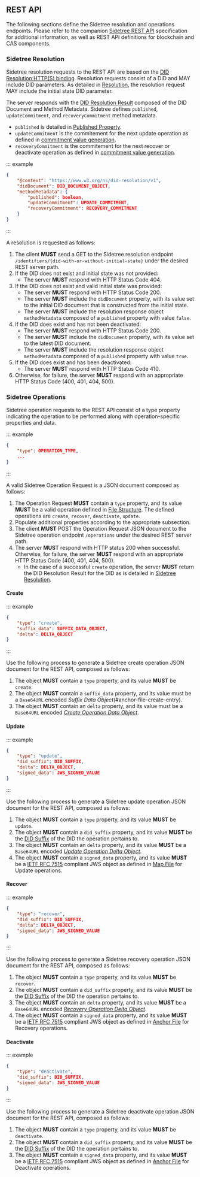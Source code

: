 ## REST API

The following sections define the Sidetree resolution and operations endpoints. Please refer to the companion [Sidetree REST API](https://identity.foundation/sidetree/swagger/) specification for additional information, as well as REST API definitions for blockchain and CAS components.

### Sidetree Resolution

Sidetree resolution requests to the REST API are based on the [DID Resolution HTTP(S) binding](https://w3c-ccg.github.io/did-resolution/#bindings-https).
Resolution requests consist of a DID and MAY include DID parameters.
As detailed in [Resolution](#resolution), the resolution request MAY include the initial state DID parameter.

The server responds with the [DID Resolution Result](https://w3c-ccg.github.io/did-resolution/#did-resolution-result) composed of the DID Document and Method Metadata.
Sidetree defines `published`, `updateCommitment`, and `recoveryCommitment` method metadata.
   - `published` is detailed in [Published Property](#published-property).
   - `updateCommitment` is the commitement for the next update operation as defined in [commitment value generation](https://identity.foundation/sidetree/spec/#commitment-value-generation).
   - `recoveryCommitment` is the commitement for the next recover or deactivate operation as defined in [commitment value generation](https://identity.foundation/sidetree/spec/#commitment-value-generation).

::: example
```json
{
    "@context": "https://www.w3.org/ns/did-resolution/v1",
    "didDocument": DID_DOCUMENT_OBJECT,
    "methodMetadata": {
        "published": boolean,
        "updateCommitment": UPDATE_COMMITMENT,
        "recoveryCommitment": RECOVERY_COMMITMENT
    }
}
```
:::

A resolution is requested as follows:

1. The client ****MUST**** send a GET to the Sidetree resolution endpoint `/identifiers/{did-with-or-without-initial-state}` under the desired REST server path.
2. If the DID does not exist and initial state was not provided:
   - The server ****MUST**** respond with HTTP Status Code 404.
3. If the DID does not exist and valid initial state was provided:
   - The server ****MUST**** respond with HTTP Status Code 200.
   - The server ****MUST**** include the `didDocument` property, with its value set to the initial DID document that is constructed from the initial state.
   - The server ****MUST**** include the resolution response object `methodMetadata` composed of a `published` property with value `false`.
4. If the DID does exist and has not been deactivated:
   - The server ****MUST**** respond with HTTP Status Code 200.
   - The server ****MUST**** include the `didDocument` property, with its value set to the latest DID document.
   - The server ****MUST**** include the resolution response object `methodMetadata` composed of a `published` property with value `true`.
5. If the DID does exist and has been deactivated:
    - The server ****MUST**** respond with HTTP Status Code 410.
6. Otherwise, for failure, the server ****MUST**** respond with an appropriate HTTP Status Code (400, 401, 404, 500).

### Sidetree Operations

Sidetree operation requests to the REST API consist of a type property indicating the operation to be performed along with operation-specific properties and data.

::: example
```json
{
    "type": OPERATION_TYPE,
    ...
}
```
:::

A valid Sidetree Operation Request is a JSON document composed as follows:

1. The Operation Request ****MUST**** contain a `type` property, and its value ****MUST**** be a valid operation defined in
[File Structure](#file-structures). The defined operations are `create`, `recover`, `deactivate`, `update`.
2. Populate additional properties according to the appropriate subsection.
3. The client ****MUST**** POST the Operation Request JSON document to the Sidetree operation endpoint `/operations` under the desired REST server path.
4. The server ****MUST**** respond with HTTP status 200 when successful. Otherwise, for failure, the server ****MUST**** respond with an appropriate HTTP Status Code (400, 401, 404, 500).
   - In the case of a successful `create` operation, the server ****MUST**** return the DID Resolution Result for the DID as is detailed in [Sidetree Resolution](#sidetree-resolution).

#### Create

::: example
```json
{
    "type": "create",
    "suffix_data": SUFFIX_DATA_OBJECT,
    "delta": DELTA_OBJECT
}
```
:::

Use the following process to generate a Sidetree create operation JSON document for the REST API, composed as follows:

1. The object ****MUST**** contain a `type` property, and its value ****MUST**** be `create`.
2. The object ****MUST**** contain a `suffix_data` property, and its value must be a `Base64URL` encoded _Suffix Data Object_(#anchor-file-create-entry).
3. The object ****MUST**** contain an `delta` property, and its value must be a `Base64URL` encoded [_Create Operation Data Object_](#create-data-object).

#### Update

::: example
```json
{
    "type": "update",
    "did_suffix": DID_SUFFIX,
    "delta": DELTA_OBJECT,
    "signed_data": JWS_SIGNED_VALUE
}
```
:::

Use the following process to generate a Sidetree update operation JSON document for the REST API, composed as follows:

1. The object ****MUST**** contain a `type` property, and its value ****MUST**** be `update`.
1. The object ****MUST**** contain a `did_suffix` property, and its value ****MUST**** be the [DID Suffix](#did-suffix) of the DID the operation pertains to.
1. The object ****MUST**** contain an `delta` property, and its value ****MUST**** be a `Base64URL` encoded [_Update Operation Delta Object_](#update-data-object).
1. The object ****MUST**** contain a `signed_data` property, and its value ****MUST**** be a [IETF RFC 7515](https://tools.ietf.org/html/rfc7515) compliant JWS object
as defined in [Map File](https://identity.foundation/sidetree/spec/#map-file) for Update operations.

#### Recover

::: example
```json
{
    "type": "recover",
    "did_suffix": DID_SUFFIX,
    "delta": DELTA_OBJECT,
    "signed_data": JWS_SIGNED_VALUE
}
```
:::

Use the following process to generate a Sidetree recovery operation JSON document for the REST API, composed as follows:

1. The object ****MUST**** contain a `type` property, and its value ****MUST**** be `recover`.
1. The object ****MUST**** contain a `did_suffix` property, and its value ****MUST**** be the [DID Suffix](#did-suffix) of the DID the operation pertains to.
1. The object ****MUST**** contain an `delta` property, and its value ****MUST**** be a `Base64URL` encoded [_Recovery Operation Delta Object_](#recover-delta-object).
1. The object ****MUST**** contain a `signed_data` property, and its value ****MUST**** be a [IETF RFC 7515](https://tools.ietf.org/html/rfc7515) compliant JWS object
as defined in [Anchor File](https://identity.foundation/sidetree/spec/#anchor-file) for Recovery operations.

#### Deactivate

::: example
```json
{
    "type": "deactivate",
    "did_suffix": DID_SUFFIX,
    "signed_data": JWS_SIGNED_VALUE
}
```
:::

Use the following process to generate a Sidetree deactivate operation JSON document for the REST API, composed as follows:

1. The object ****MUST**** contain a `type` property, and its value ****MUST**** be `deactivate`.
1. The object ****MUST**** contain a `did_suffix` property, and its value ****MUST**** be the [DID Suffix](#did-suffix) of the DID the operation pertains to.
1. The object ****MUST**** contain a `signed_data` property, and its value ****MUST**** be a [IETF RFC 7515](https://tools.ietf.org/html/rfc7515) compliant JWS object
as defined in [Anchor File](https://identity.foundation/sidetree/spec/#anchor-file) for Deactivate operations.
